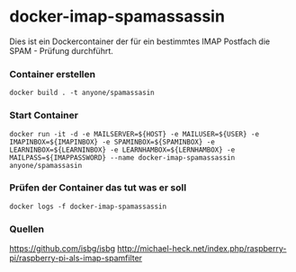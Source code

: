 # docker-imap-spamassassin

Dies ist ein Dockercontainer der für ein bestimmtes IMAP Postfach die SPAM - Prüfung durchführt.

### Container erstellen
`docker build . -t anyone/spamassasin`

### Start Container
`docker run -it -d -e MAILSERVER=${HOST} -e MAILUSER=${USER} -e IMAPINBOX=${IMAPINBOX} -e SPAMINBOX=${SPAMINBOX} -e LEARNINBOX=${LEARNINBOX} -e LEARNHAMBOX=${LERNHAMBOX} -e MAILPASS=${IMAPPASSWORD} --name docker-imap-spamassassin anyone/spamassasin`

### Prüfen der Container das tut was er soll
`docker logs -f docker-imap-spamassassin`

### Quellen
https://github.com/isbg/isbg
http://michael-heck.net/index.php/raspberry-pi/raspberry-pi-als-imap-spamfilter
